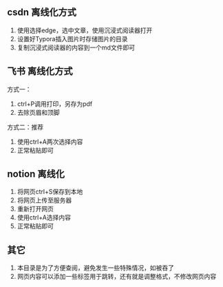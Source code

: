 ## csdn 离线化方式
1. 使用选择edge，选中文章，使用沉浸式阅读器打开
2. 设置好Typora插入图片时存储图片的目录
3. 复制沉浸式阅读器的内容到一个md文件即可

## 飞书 离线化方式
方式一：
1. ctrl+P调用打印，另存为pdf
2. 去除页眉和顶脚

方式二：推荐
1. 使用ctrl+A两次选择内容
2. 正常粘贴即可

## notion 离线化
1. 将网页ctrl+S保存到本地
2. 将网页上传至服务器
3. 重新打开网页
4. 使用ctrl+A选择内容
5. 正常粘贴即可

## 其它
1. 本目录是为了方便查阅，避免发生一些特殊情况，如被吞了
2. 网页内容可以添加一些标签用于跳转，还有就是调整格式，不修改网页内容